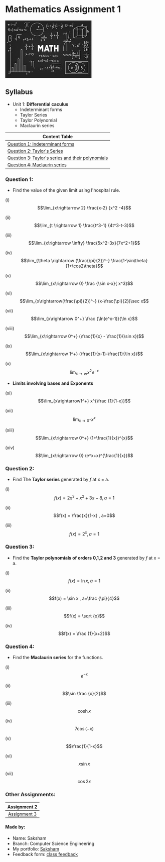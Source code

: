 # Mathematics Assignment 1

![](maths.jpeg)

## Syllabus

- Unit 1: __Differential caculus__
  -  Indeterminant forms
  -  Taylor Series
  -  Taylor Polynomial 
  -  Maclaurin series

| Content Table |
|---------|
| [Question 1: Indeterminant forms](#question-1) |
| [Question 2: Taylor's Series](#question-2) |
| [Question 3: Taylor's series and their polynomials](#question-3) |
| [Question 4: Maclaurin series](#question-4) |

### Question 1:

- Find the value of the given limit using l'hospital rule.

(i) $$\lim_{x\rightarrow 2} \frac{x-2} {x^2 -4}$$

(ii) $$\lim_{t \rightarrow 1} \frac{t^3-1} {4t^3-t-3}$$

(iii) $$\lim_{x\rightarrow \infty} \frac{5x^2-3x}{7x^2+1}$$

(iv) $$\lim_{\theta \rightarrow (\frac{\pi}{2})^-} \frac{1-\sin\theta}{1+\cos2\theta}$$

(v) $$\lim_{x\rightarrow 0} \frac {\sin x-x}{ x^3}$$

(vi) $$\lim_{x\rightarrow(\frac{\pi}{2})^-} (x-\frac{\pi}{2})\sec x$$

(vii) $$\lim_{x\rightarrow 0^+} \frac {\ln(e^x-1)}{\ln x}$$

(viii) $$\lim_{x\rightarrow 0^+} (\frac{1}{x} - \frac{1}{\sin x})$$

(ix) $$\lim_{x\rightarrow 1^+} (\frac{1}{x-1}-\frac{1}{\ln x})$$

(x) $$\lim_{x\rightarrow \infty} x^2 e^{-x}$$


- __Limits involving bases and Exponents__



(xi) $$\lim_{x\rightarrow1^+} x^{\frac {1}{1-x}}$$

(xii) $$\lim_{x\rightarrow 0^+} x^x$$

(xiii) $$\lim_{x\rightarrow 0^+} (1+\frac{1}{x})^{x}$$

(xiv) $$\lim_{x\rightarrow 0} (e^x+x)^{\frac{1}{x}}$$


### Question 2:


- Find The __Taylor series__ generated by _f_ at x = a.
 
(i) $$f(x) = 2x^3 + x^2 + 3x -8 , a=1$$

(ii) $$f(x) = \frac{x}{1-x} , a=0$$

(iii) $$f(x) = 2^x , a = 1$$


### Question 3: 


- Find the __Taylor polynomials of orders 0,1,2 and 3__ generated by _f_ at x = a. 


(i) $$f(x) = \ln x , a= 1$$

(ii) $$f(x) = \sin x , a=\frac {\pi}{4}$$

(iii) $$f(x) = \sqrt {x}$$

(iv) $$f(x) = \frac {1}{x+2}$$


### Question 4: 

- Find the __Maclaurin series__ for the functions.

(i) $$e^{-x}$$

(ii) $$\sin \frac {x}{2}$$

(iii) $$\cosh x$$

(iv) $$7\cos {(-x)}$$

(v) $$\frac{1}{1-x}$$

(vi) $$x\sin{x}$$

(vii) $$\cos{2x}$$


### Other Assignments:

|[Assignment 2](https://saksham3736.github.io/mathematics3/)|
|:---------------------------------------------------------:|
|[Assignment 3](https://saksham3736.github.io/mathematics2/)|

#### Made by:
- Name: Saksham
- Branch: Computer Science Engineering
- My portfolio: [Saksham](https://saksham3736.github.io)
- Feedback form: [class feedback](https://docs.google.com/forms/d/13BS9Ji-BY5HWP-9HjXCHh__0azu2gyu-lN5q2BheyzM/viewform)
